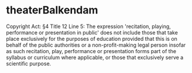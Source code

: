 # theaterBalkendam
Copyright Act:
§4
Title 12
Line 5: The expression 'recitation, playing, performance or presentation in public' does not include those that take place exclusively for the purposes of education provided that this is on behalf of the public authorities or a non-profit-making legal person insofar as such recitation, play, performance or presentation forms part of the syllabus or curriculum where applicable, or those that exclusively serve a scientific purpose.
